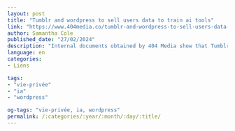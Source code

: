 ```yaml
---
layout: post
title: "Tumblr and wordpress to sell users data to train ai tools"
link: "https://www.404media.co/tumblr-and-wordpress-to-sell-users-data-to-train-ai-tools"
author: Samantha Cole
published_date: "27/02/2024"
description: "Internal documents obtained by 404 Media show that Tumblr staff compiled users' data as part of a deal with Midjourney and OpenAI."
language: en
categories:
- Liens

tags:
- "vie-privée"
- "ia"
- "wordpress"

og-tags: "vie-privée, ia, wordpress"
permalink: /:categories/:year/:month/:day/:title/
---
```

